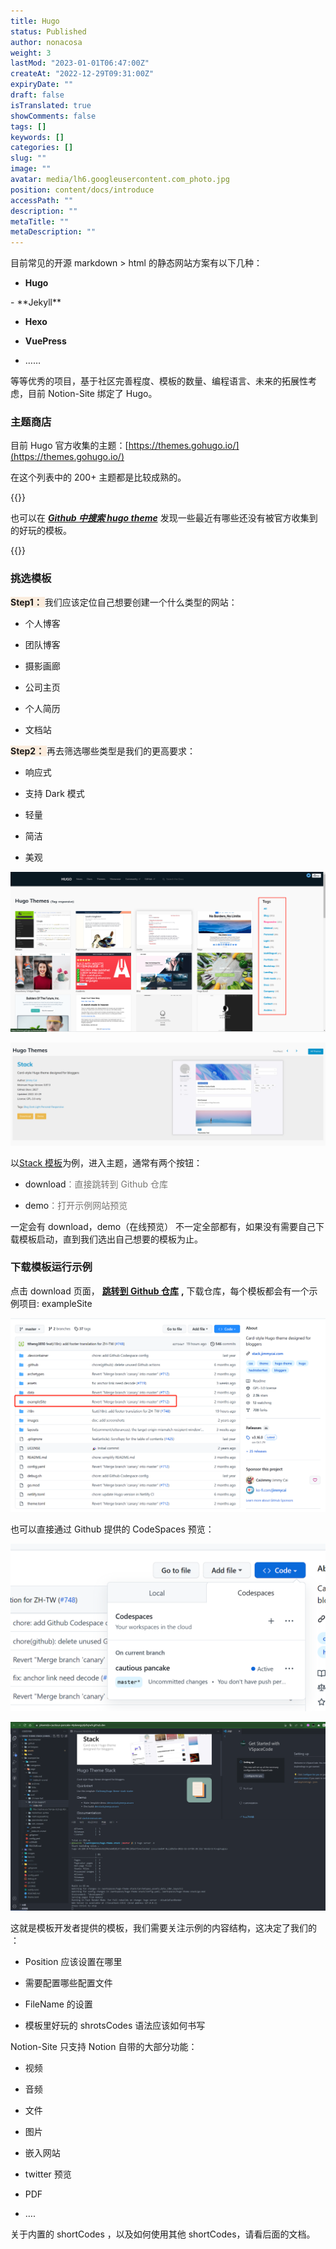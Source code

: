 ```yaml
---
title: Hugo
status: Published
author: nonacosa
weight: 3
lastMod: "2023-01-01T06:47:00Z"
createAt: "2022-12-29T09:31:00Z"
expiryDate: ""
draft: false
isTranslated: true
showComments: false
tags: []
keywords: []
categories: []
slug: ""
image: ""
avatar: media/lh6.googleusercontent.com_photo.jpg
position: content/docs/introduce
accessPath: ""
description: ""
metaTitle: ""
metaDescription: ""
---
```

目前常见的开源 markdown > html 的静态网站方案有以下几种：

-  **Hugo** 

<!--more-->-  **Jekyll** 

-  **Hexo** 

-  **VuePress** 

- ……

等等优秀的项目，基于社区完善程度、模板的数量、编程语言、未来的拓展性考虑，目前 Notion-Site 绑定了 Hugo。



### 主题商店
目前 Hugo 官方收集的主题：[https://themes.gohugo.io/](https://themes.gohugo.io/)

在这个列表中的 200+ 主题都是比较成熟的。

{{<tip>}}

也可以在 ***[Github 中搜索 hugo theme](https://github.com/search?o=desc&q=hugo%20theme&s=updated&type=Repositories)*** 发现一些最近有哪些还没有被官方收集到的好玩的模板。

{{</tip>}}

### 挑选模板


<span style="background-color: rgba(251, 236, 221, 1);"> **Step1：** </span>我们应该定位自己想要创建一个什么类型的网站：

- 个人博客

- 团队博客

- 摄影画廊

- 公司主页

- 个人简历

- 文档站

<span style="background-color: rgba(251, 236, 221, 1);"> **Step2：** </span>再去筛选哪些类型是我们的更高要求：

- 响应式

- 支持 Dark 模式

- 轻量

- 简洁

- 美观

![](media/prod-files-secure.s3.us-west-2.amazonaws.com_41d32239-1709-4f60-addd-3a48e207455c.png)



![](media/prod-files-secure.s3.us-west-2.amazonaws.com_447b64cb-47c4-43fa-9504-8bd9c65b7f99.png)

以[Stack 模板](https://github.com/CaiJimmy/hugo-theme-stack)为例，进入主题，通常有两个按钮：

- download<span style="color: rgba(120, 119, 116, 1);">：直接跳转到 Github 仓库</span>

- demo<span style="color: rgba(120, 119, 116, 1);">：打开示例网站预览</span>

一定会有 download，demo（在线预览） 不一定全部都有，如果没有需要自己下载模板启动，直到我们选出自己想要的模板为止。

### 下载模板运行示例
点击 download 页面， **[跳转到 Github 仓库](https://github.com/CaiJimmy/hugo-theme-stack)**  **,** 下载仓库，每个模板都会有一个示例项目: exampleSite

![](media/prod-files-secure.s3.us-west-2.amazonaws.com_7b00aee6-82c5-4981-912f-5c4cc8674a51.png)

也可以直接通过 Github 提供的 CodeSpaces 预览：

![](media/prod-files-secure.s3.us-west-2.amazonaws.com_344ee982-d679-478d-b047-29624a60b854.png)

![](media/prod-files-secure.s3.us-west-2.amazonaws.com_3d9e51d6-babd-4a39-a563-996ac99473b6.png)

这就是模板开发者提供的模板，我们需要关注示例的内容结构，这决定了我们的 ：

- Position 应该设置在哪里

- 需要配置哪些配置文件

- FileName 的设置

- 模板里好玩的 shrotsCodes 语法应该如何书写

Notion-Site 只支持 Notion 自带的大部分功能：

- 视频

- 音频

- 文件

- 图片

- 嵌入网站

- twitter 预览

- PDF

- ….

关于内置的 shortCodes ，以及如何使用其他 shortCodes，请看后面的文档。


